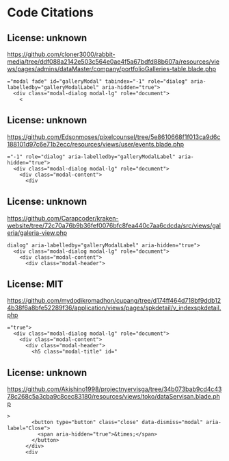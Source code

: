 # Code Citations

## License: unknown
https://github.com/cloner3000/rabbit-media/tree/ddf088a2142e503c564e0ae4f5a67bdfd88b607a/resources/views/pages/admins/dataMaster/company/portfolioGalleries-table.blade.php

```
="modal fade" id="galleryModal" tabindex="-1" role="dialog" aria-labelledby="galleryModalLabel" aria-hidden="true">
  <div class="modal-dialog modal-lg" role="document">
    <
```


## License: unknown
https://github.com/Edsonmoses/pixelcounsel/tree/5e8610668f1f013ca9d6c188101d97c6e71b2ecc/resources/views/user/events.blade.php

```
="-1" role="dialog" aria-labelledby="galleryModalLabel" aria-hidden="true">
  <div class="modal-dialog modal-lg" role="document">
    <div class="modal-content">
      <div
```


## License: unknown
https://github.com/Carapcoder/kraken-website/tree/72c70a76b9b36fef0076bfc8fea440c7aa6cdcda/src/views/galeria/galeria-view.php

```
dialog" aria-labelledby="galleryModalLabel" aria-hidden="true">
  <div class="modal-dialog modal-lg" role="document">
    <div class="modal-content">
      <div class="modal-header">
```


## License: MIT
https://github.com/mydodikromadhon/cupang/tree/d174ff464d718bf9ddb124b38f6a8bfe52289f36/application/views/pages/spkdetail/v_indexspkdetail.php

```
="true">
  <div class="modal-dialog modal-lg" role="document">
    <div class="modal-content">
      <div class="modal-header">
        <h5 class="modal-title" id="
```


## License: unknown
https://github.com/Akishino1998/projectnyervisga/tree/34b073bab9cd4c4378c268c5a3cba9c8cec83180/resources/views/toko/dataServisan.blade.php

```
>
        <button type="button" class="close" data-dismiss="modal" aria-label="Close">
          <span aria-hidden="true">&times;</span>
        </button>
      </div>
      <div
```

